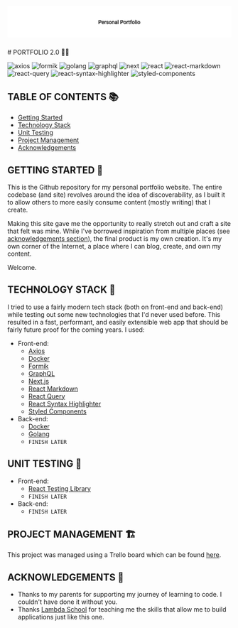 <h1 align="center"><img src="./assets/readme-title.png" /></h1>
# PORTFOLIO 2.0 🤌🏻

![axios](https://img.shields.io/badge/axios-%5E0.21.1-yellow) ![formik](https://img.shields.io/badge/formik-%5E2.2.6-green) ![golang](https://img.shields.io/badge/golang-1.16.3-blue) ![graphql](https://img.shields.io/badge/graphql-%5E15.4.0-red) ![next](https://img.shields.io/badge/next-10.0.2-yellowgreen) ![react](https://img.shields.io/badge/react-17.0.1-blue) ![react-markdown](https://img.shields.io/badge/react--markdown-%5E5.0.3-lightgrey) ![react-query](https://img.shields.io/badge/react--query-%5E3.5.14-pink) ![react-syntax-highlighter](https://img.shields.io/badge/react--syntax--highlighter-%5E15.4.3-green) ![styled-components](https://img.shields.io/badge/styled--components-%5E5.2.1-red)

## TABLE OF CONTENTS 📚

- [Getting Started](#getting-started)
- [Technology Stack](#technology-stack)
- [Unit Testing](#unit-testing)
- [Project Management](#project-management)
- [Acknowledgements](#acknowledgements)

## GETTING STARTED 💭

This is the Github repository for my personal portfolio website. The entire codebase (and site) revolves around the idea of discoverability, as I built it to allow others to more easily consume content (mostly writing) that I create.

Making this site gave me the opportunity to really stretch out and craft a site that felt was mine. While I've borrowed inspiration from multiple places (see [acknowledgements section](#acknwoledgements)), the final product is my own creation. It's my own corner of the Internet, a place where I can blog, create, and own my content.

Welcome.

## TECHNOLOGY STACK 🐋

I tried to use a fairly modern tech stack (both on front-end and back-end) while testing out some new technologies that I'd never used before. This resulted in a fast, performant, and easily extensible web app that should be fairly future proof for the coming years. I used:

- Front-end:
  - [Axios](https://www.npmjs.com/package/axios)
  - [Docker](https://www.docker.com/)
  - [Formik](https://formik.org/)
  - [GraphQL](https://github.com/graphql/graphql-js)
  - [Next.js](https://nextjs.org/)
  - [React Markdown](https://github.com/remarkjs/react-markdown)
  - [React Query](https://react-query.tanstack.com/)
  - [React Syntax Highlighter](https://github.com/react-syntax-highlighter/react-syntax-highlighter)
  - [Styled Components](https://styled-components.com/)
- Back-end:
  - [Docker](https://www.docker.com/)
  - [Golang](https://go.dev/)
  - `FINISH LATER`

## UNIT TESTING 🧪

- Front-end:
  - [React Testing Library](https://testing-library.com/)
  - `FINISH LATER`
- Back-end:
  - `FINISH LATER`

## PROJECT MANAGEMENT 🏗

This project was managed using a Trello board which can be found [here](https://trello.com/b/jrhKtCs4/personal-portfolio-v2).

## ACKNOWLEDGEMENTS 🎉

- Thanks to my parents for supporting my journey of learning to code. I couldn't have done it without you.
- Thanks [Lambda School](https://lambdaschool.com/) for teaching me the skills that allow me to build applications just like this one.
